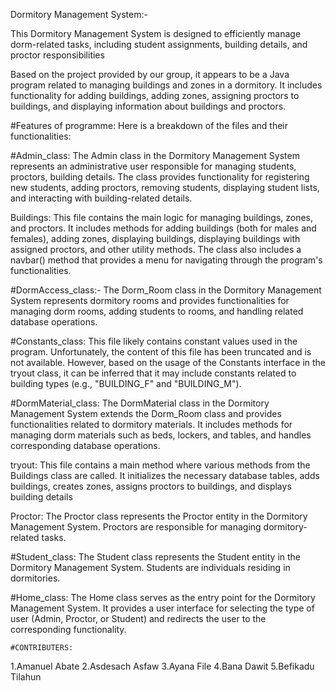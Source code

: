   Dormitory Management System:- 
  
  This Dormitory Management System is designed to efficiently 
  manage dorm-related tasks, including student assignments,
  building details, and proctor responsibilities

Based on the project provided by our group, 
it appears to be a Java program related to managing buildings 
and zones in a dormitory. It includes functionality for adding buildings, adding zones, assigning proctors to buildings, and displaying information about buildings and proctors.
      
#Features of programme:
Here is a breakdown of the files and their functionalities:

#Admin_class: The Admin class in the Dormitory Management System represents 
an administrative user responsible for managing students, proctors, building details. 
The class provides functionality for registering new students, adding proctors, 
removing students, displaying student lists, and interacting with building-related details.

Buildings: This file contains the main logic for managing buildings, 
   zones, and proctors. It includes methods for adding buildings (both for males and females), 
   adding zones, displaying buildings, displaying buildings with assigned proctors,
   and other utility methods. The class also includes a navbar() method 
   that provides a menu for navigating through the program's functionalities.

#DormAccess_class:- The Dorm_Room class in the Dormitory Management System 
represents dormitory rooms and provides functionalities for managing dorm rooms, 
adding students to rooms, and handling related database operations.

#Constants_class: This file likely contains constant values used in the program. 
   Unfortunately, the content of this file has been truncated and is not available.
   However, based on the usage of the Constants interface in the tryout class, 
   it can be inferred that it may include constants related to building types 
   (e.g., "BUILDING_F" and "BUILDING_M").

#DormMaterial_class: The DormMaterial class in the Dormitory Management System extends the Dorm_Room class 
and provides functionalities related to dormitory materials. It includes methods for managing 
dorm materials such as beds, lockers, and tables, and handles corresponding database operations.

tryout: This file contains a main method where various methods
   from the Buildings class are called. 
   It initializes the necessary database tables, adds buildings, creates zones, 
   assigns proctors to buildings, and displays building details

Proctor: The Proctor class represents the Proctor entity in the Dormitory Management System.
Proctors are responsible for managing dormitory-related tasks.

#Student_class: The Student class represents the Student entity in the Dormitory Management System. 
Students are individuals residing in dormitories.

#Home_class: The Home class serves as the entry point for the Dormitory Management System.
It provides a user interface for selecting the type of user (Admin, Proctor, or Student) 
and redirects the user to the corresponding functionality.



    #CONTRIBUTERS: 
1.Amanuel Abate
2.Asdesach Asfaw
3.Ayana File
4.Bana Dawit
5.Befikadu Tilahun
